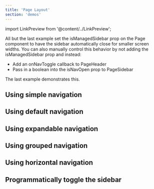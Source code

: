 ```yaml
---
title: 'Page Layout'
section: 'demos'
---
```

import LinkPreview from '@content/../LinkPreview';

All but the last example set the isManagedSidebar prop on the Page component to have the sidebar automatically close for smaller screen widths. You can also manually control this behavior by not adding the isManagedSidebar prop and instead:

- Add an onNavToggle callback to PageHeader
- Pass in a boolean into the isNavOpen prop to PageSidebar

The last example demonstrates this.

## Using simple navigation

<LinkPreview name="Simple Nav" path="/documentation/react/demos/pagelayout/pagelayoutsimplenav" />

## Using default navigation

<LinkPreview name="Default Nav" path="/documentation/react/demos/pagelayout/pagelayoutdefaultnav" />

## Using expandable navigation

<LinkPreview name="Expandable Nav" path="/documentation/react/demos/pagelayout/pagelayoutexpandablenav" />

## Using grouped navigation

<LinkPreview name="Grouped Nav" path="/documentation/react/demos/pagelayout/pagelayoutgroupsnav" />

## Using horizontal navigation

<LinkPreview name="Horizontal Nav" path="/documentation/react/demos/pagelayout/pagelayouthorizontalnav" />

## Programmatically toggle the sidebar

<LinkPreview name="Manual Nav" path="/documentation/react/demos/pagelayout/pagelayoutmanualnav" />
